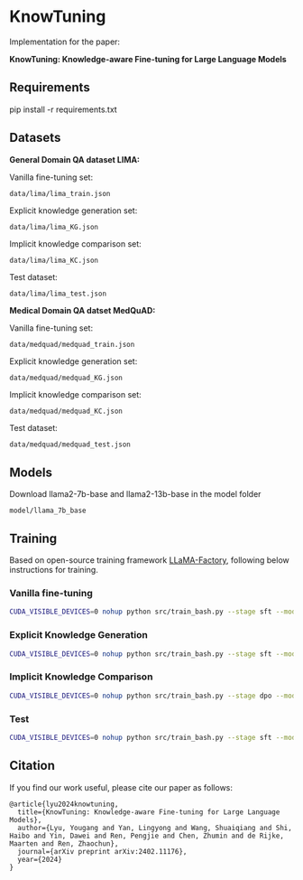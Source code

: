 # KnowTuning

Implementation for the paper:

**KnowTuning: Knowledge-aware Fine-tuning for  Large Language Models**

## Requirements

pip install -r requirements.txt

## Datasets

**General Domain QA dataset LIMA:**

Vanilla fine-tuning set:

```
data/lima/lima_train.json
```

Explicit knowledge generation set:

```bash
data/lima/lima_KG.json
```

Implicit knowledge comparison set:

```
data/lima/lima_KC.json
```

Test dataset:

```
data/lima/lima_test.json
```

**Medical Domain QA datset MedQuAD:**

Vanilla fine-tuning set:

```
data/medquad/medquad_train.json
```

Explicit knowledge generation set:

```
data/medquad/medquad_KG.json
```

Implicit knowledge comparison set:

```
data/medquad/medquad_KC.json
```


Test dataset:

```
data/medquad/medquad_test.json
```

## Models

Download llama2-7b-base and llama2-13b-base in the model folder

```
model/llama_7b_base
```

## Training

Based on open-source training framework [LLaMA-Factory](https://github.com/hiyouga/LLaMA-Factory), following below instructions for training.

### Vanilla fine-tuning

```bash
CUDA_VISIBLE_DEVICES=0 nohup python src/train_bash.py --stage sft --model_name_or_path model/llama_7b_base --do_train --dataset lima_train --template alpaca --finetuning_type lora --lora_target q_proj,v_proj --load_best_model_at_end --per_device_train_batch_size 16 --gradient_accumulation_steps 1 --overwrite_cache --lr_scheduler_type cosine --eval_steps 0.1 --evaluation_strategy steps --save_steps 0.1 --val_size 100 --learning_rate 5e-5 --num_train_epochs 3.0 --bf16 --plot_loss --output_dir checkpoint/lima/sft > train.out 2>&1 &
```

### Explicit Knowledge Generation

```bash
CUDA_VISIBLE_DEVICES=0 nohup python src/train_bash.py --stage sft --model_name_or_path model/llama_7b_base --do_train --dataset lima_KG --template alpaca --finetuning_type lora --lora_target q_proj,v_proj --load_best_model_at_end --per_device_train_batch_size 16 --gradient_accumulation_steps 1 --overwrite_cache --lr_scheduler_type cosine --eval_steps 0.1 --evaluation_strategy steps --save_steps 0.1 --val_size 100 --learning_rate 5e-5 --num_train_epochs 3.0 --bf16 --plot_loss --output_dir checkpoint/lima/kg > train.out 2>&1 &
```

### Implicit Knowledge Comparison

```bash
CUDA_VISIBLE_DEVICES=0 nohup python src/train_bash.py --stage dpo --model_name_or_path model/llama_7b_base --do_train --dataset lima_KC --template alpaca --finetuning_type lora --lora_target q_proj,v_proj --resume_lora_training 1 --overwrite_output_dir --checkpoint_dir checkpoint/lima/kg --output_dir checkpoint/lima/kc --per_device_train_batch_size 8 --gradient_accumulation_steps 1 --lr_scheduler_type cosine --logging_steps 10 --save_steps 1000 --learning_rate 1e-5 --num_train_epochs 1.0 --plot_loss --bf16 > train.out 2>&1 &
```

### Test

```bash
CUDA_VISIBLE_DEVICES=0 nohup python src/train_bash.py --stage sft --model_name_or_path model/llama_7b_base --do_predict --dataset lima_test --template alpaca --finetuning_type lora --overwrite_cache --per_device_eval_batch_size 1 --max_samples 300 --predict_with_generate --checkpoint_dir checkpoint/lima/sft --output_dir evaluation/sft/lima > test.out 2>&1 &
```

## Citation

If you find our work useful, please cite our paper as follows:

```
@article{lyu2024knowtuning,
  title={KnowTuning: Knowledge-aware Fine-tuning for Large Language Models},
  author={Lyu, Yougang and Yan, Lingyong and Wang, Shuaiqiang and Shi, Haibo and Yin, Dawei and Ren, Pengjie and Chen, Zhumin and de Rijke, Maarten and Ren, Zhaochun},
  journal={arXiv preprint arXiv:2402.11176},
  year={2024}
}
```
